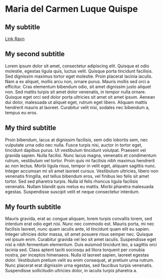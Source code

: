 # Maria del Carmen Luque Quispe

## My subtitle
[Link Ravn](https://ravn.co)

## My second subtitle
Lorem ipsum dolor sit amet, consectetur adipiscing elit. Quisque et odio molestie, egestas ligula quis, luctus velit. Quisque porta tincidunt facilisis. Sed dignissim maximus tortor eget molestie. Proin placerat lacinia iaculis. Nam a ex aliquet, mollis arcu non, ornare purus. Mauris mollis sed orci a efficitur. Cras elementum bibendum odio, sit amet dignissim justo aliquet non. Sed mattis turpis sit amet dolor venenatis, in tempor nulla ornare. Quisque eget orci sed dolor porta ultricies sit amet sit amet ipsum. Aenean dui dolor, malesuada ut aliquet eget, rutrum eget libero. Aliquam mattis hendrerit mauris at laoreet. Curabitur velit nisi, sodales nec bibendum a, tempus eu eros.

## My third subtitle
Proin bibendum, lacus at dignissim facilisis, sem odio lobortis sem, nec vulputate urna odio nec nulla. Fusce turpis nisi, auctor in tortor eget, tincidunt dapibus purus. Ut vestibulum tincidunt volutpat. Praesent vel gravida sapien. Nulla facilisi. Nunc lacus magna, venenatis et condimentum rutrum, vestibulum vel tortor. Proin quis mi facilisis nibh maximus hendrerit ac non lectus. Morbi ligula risus, tempor in velit eget, aliquam sagittis nunc. Integer accumsan mi sit amet laoreet cursus. Vestibulum ultricies, libero non venenatis fringilla, est tellus bibendum eros, vel finibus leo felis sit amet tortor. Sed sed pharetra turpis. Nulla id felis rhoncus ligula facilisis venenatis. Nullam blandit quis metus eu mattis. Morbi pharetra malesuada egestas. Suspendisse suscipit velit et neque consectetur interdum.

## My fourth subtitle
Mauris gravida, erat ac congue aliquam, lorem turpis convallis lorem, sed interdum erat odio eget nisi. Nunc nec commodo est. Mauris porta, mi nec facilisis laoreet, nunc quam iaculis ante, id tincidunt quam elit eu sapien. Integer ultricies dolor massa, sit amet posuere risus semper nec. Quisque vel ipsum enim. Curabitur gravida vel leo sit amet iaculis. Suspendisse eget nisl a nibh fermentum elementum. Duis euismod tincidunt leo, a sagittis orci lacinia sed. Class aptent taciti sociosqu ad litora torquent per conubia nostra, per inceptos himenaeos. Nulla id laoreet sapien, laoreet egestas dolor. Vestibulum pretium velit eu enim consequat, at pretium urna rutrum. Nunc placerat erat dignissim urna egestas, sed faucibus turpis venenatis. Suspendisse sollicitudin ultricies dolor, in iaculis turpis pharetra a.

